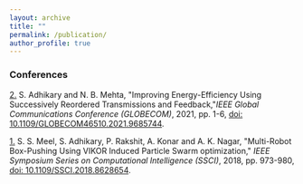 ```yaml
---
layout: archive
title: ""
permalink: /publication/
author_profile: true
--- 
```


<h3>Conferences</h3>

[2.](https://ieeexplore.ieee.org/document/9685744) S. Adhikary and N. B. Mehta, "Improving Energy-Efficiency Using Successively Reordered Transmissions and Feedback,"<i>IEEE Global Communications Conference (GLOBECOM)</i>, 2021, pp. 1-6, [doi: 10.1109/GLOBECOM46510.2021.9685744](https://ieeexplore.ieee.org/document/9685744).

[1.](https://ieeexplore.ieee.org/document/8628654) S. S. Meel, S. Adhikary, P. Rakshit, A. Konar and A. K. Nagar, "Multi-Robot Box-Pushing Using VIKOR Induced Particle Swarm optimization," <i>IEEE Symposium Series on Computational Intelligence (SSCI)</i>, 2018, pp. 973-980, [doi: 10.1109/SSCI.2018.8628654](https://ieeexplore.ieee.org/document/8628654).


